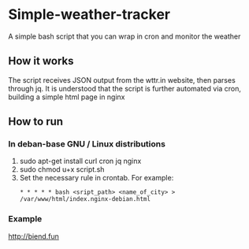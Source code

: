 # Simple-weather-tracker
A simple bash script that you can wrap in cron and monitor the weather

## How it works

The script receives JSON output from the wttr.in website, then parses through jq. It is understood that the script is further automated via cron, building a simple html page in nginx

## How to run

### In deban-base GNU / Linux distributions

1. sudo apt-get install curl cron jq nginx
2. sudo chmod u+x script.sh
3. Set the necessary rule in crontab. For example:
   ```
   * * * * * bash <sript_path> <name_of_city> > /var/www/html/index.nginx-debian.html
   ```

### Example

http://biend.fun
